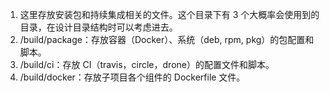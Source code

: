 1. 这里存放安装包和持续集成相关的文件。这个目录下有 3 个大概率会使用到的目录，在设计目录结构时可以考虑进去。
2. /build/package：存放容器（Docker）、系统（deb, rpm, pkg）的包配置和脚本。
3. /build/ci：存放 CI（travis，circle，drone）的配置文件和脚本。
4. /build/docker：存放子项目各个组件的 Dockerfile 文件。